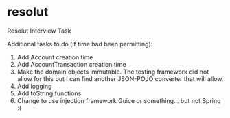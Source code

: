 # resolut
Resolut Interview Task

Additional tasks to do (if time had been permitting):
1. Add Account creation time
2. Add AccountTransaction creation time
3. Make the domain objects immutable. The testing framework did not allow for this but I can find another JSON-POJO converter that will allow.
4. Add logging
5. Add toString functions
6. Change to use injection framework Guice or something... but not Spring :(
